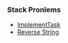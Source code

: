 ### Stack Pronlems

 - [ImplementTask](https://github.com/Dhanarajb/Stack_Javascript/blob/main/ImplementTask.js)
 - [Reverse String](https://github.com/Dhanarajb/Stack_Javascript/blob/main/reverseString.js)

